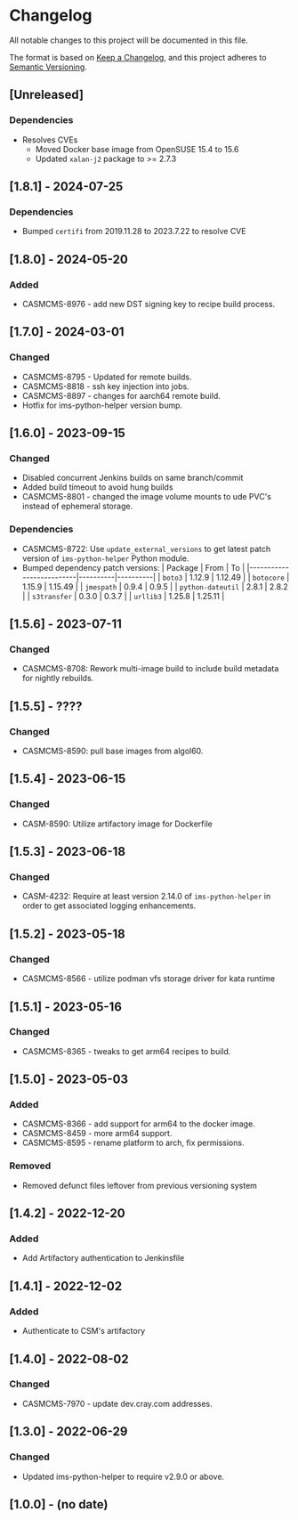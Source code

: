 # Changelog

All notable changes to this project will be documented in this file.

The format is based on [Keep a Changelog](https://keepachangelog.com/en/1.0.0/),
and this project adheres to [Semantic Versioning](https://semver.org/spec/v2.0.0.html).

## [Unreleased]
### Dependencies
- Resolves CVEs
  - Moved Docker base image from OpenSUSE 15.4 to 15.6
  - Updated `xalan-j2` package to >= 2.7.3

## [1.8.1] - 2024-07-25
### Dependencies
- Bumped `certifi` from 2019.11.28 to 2023.7.22 to resolve CVE

## [1.8.0] - 2024-05-20
### Added
- CASMCMS-8976 - add new DST signing key to recipe build process.

## [1.7.0] - 2024-03-01
### Changed
- CASMCMS-8795 - Updated for remote builds.
- CASMCMS-8818 - ssh key injection into jobs.
- CASMCMS-8897 - changes for aarch64 remote build.
- Hotfix for ims-python-helper version bump.

## [1.6.0] - 2023-09-15
### Changed
- Disabled concurrent Jenkins builds on same branch/commit
- Added build timeout to avoid hung builds
- CASMCMS-8801 - changed the image volume mounts to ude PVC's instead of ephemeral storage.

### Dependencies
- CASMCMS-8722: Use `update_external_versions` to get latest patch version of `ims-python-helper` Python module.
- Bumped dependency patch versions:
| Package                  | From     | To       |
|--------------------------|----------|----------|
| `boto3`                  | 1.12.9   | 1.12.49  |
| `botocore`               | 1.15.9   | 1.15.49  |
| `jmespath`               | 0.9.4    | 0.9.5    |
| `python-dateutil`        | 2.8.1    | 2.8.2    |
| `s3transfer`             | 0.3.0    | 0.3.7    |
| `urllib3`                | 1.25.8   | 1.25.11  |

## [1.5.6] - 2023-07-11
### Changed
- CASMCMS-8708: Rework multi-image build to include build metadata for nightly rebuilds.

## [1.5.5] - ????
### Changed
- CASMCMS-8590: pull base images from algol60.

## [1.5.4] - 2023-06-15
### Changed
- CASM-8590: Utilize artifactory image for Dockerfile 

## [1.5.3] - 2023-06-18
### Changed
- CASM-4232: Require at least version 2.14.0 of `ims-python-helper` in order to get associated logging enhancements.

## [1.5.2] - 2023-05-18
### Changed
- CASMCMS-8566 - utilize podman vfs storage driver for kata runtime

## [1.5.1] - 2023-05-16
### Changed
- CASMCMS-8365 - tweaks to get arm64 recipes to build.

## [1.5.0] - 2023-05-03
### Added
- CASMCMS-8366 - add support for arm64 to the docker image.
- CASMCMS-8459 - more arm64 support.
- CASMCMS-8595 - rename platform to arch, fix permissions.

### Removed
- Removed defunct files leftover from previous versioning system

## [1.4.2] - 2022-12-20
### Added
- Add Artifactory authentication to Jenkinsfile

## [1.4.1] - 2022-12-02
### Added
- Authenticate to CSM's artifactory

## [1.4.0] - 2022-08-02
### Changed
- CASMCMS-7970 - update dev.cray.com addresses.

## [1.3.0] - 2022-06-29
### Changed
- Updated ims-python-helper to require v2.9.0 or above.

## [1.0.0] - (no date)
